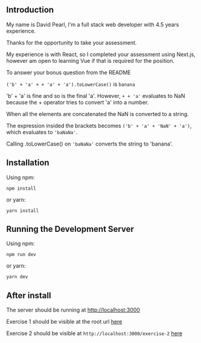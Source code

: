 ## Introduction

My name is David Pearl, I'm a full stack web developer with 4.5 years experience.

Thanks for the opportunity to take your assessment.

My experience is with React, so I completed your assessment using Next.js, however am open to learning Vue if that is required for the position.

To answer your bonus question from the README

`('b' + 'a' + + 'a' + 'a').toLowerCase()` is `banana`

'b' + 'a' is fine and so is the final 'a'. However, `+ + 'a'` evaluates to NaN because the + operator tries to convert 'a' into a number.

When all the elements are concatenated the NaN is converted to a string.

The expression insided the brackets becomes `('b' + 'a' + 'NaN' + 'a')`, which evaluates to `'baNaNa'`.

Calling .toLowerCase() on `'baNaNa'` converts the string to 'banana'.

## Installation

Using npm:

`npm install`

or yarn:

`yarn install`

## Running the Development Server

Using npm:

`npm run dev`

or yarn:

`yarn dev`

## After install

The server should be running at [http://localhost:3000](http://localhost:3000)

Exercise 1 should be visible at the root url [here](http://localhost:3000)

Exercise 2 should be visible at `http://localhost:3000/exercise-2` [here](http://localhost:3000/exercise-2)
